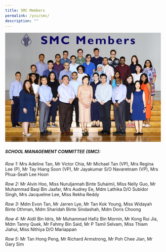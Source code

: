 ```yaml
---
title: SMC Members
permalink: /yss/smc/
description: ""
---
```

![](/images/YSS/SMC/smc_2023.png)


##### SCHOOL MANAGEMENT COMMITTEE (SMC):

*Row 1:* Mrs Adeline Tan, Mr Victor Chia, Mr Michael Tan (VP), Mrs Regina Lee (P), Mr Tay Hiang Soon (VP), Mr Jayakumar S/O Navaretnam (VP), Mrs Phua-Seah Lee Hoon

*Row 2:* Mr Alvin Hoo, Miss Nuruljannah Binte Suhaimii, Miss Nelly Guo, 
Mr Muhammad Baqi Bin Jaafar, Mrs Audrey Ee, Mdm Lathika D/O Subidor Singh, 
Mrs Jacqueline Lee, Miss Rekha Reddy

*Row 3:* Mdm Evon Tan, Mr Jarren Lye, Mr Tan Kok Young, Miss Widayah Binte Othman, Mdm Sharidah Binte Sindashah, Mdm Doris Choong

*Row 4:* Mr Aidil Bin Idris, Mr Muhammad Hafiz Bin Mornin, Mr Kong Rui Jia, 
Mdm Tanny Quek, Mr Fahmy Bin Said, Mr P Tamil Selvam, Miss Thiam Jiahui, 
Miss Nithiya D/O Mariappan

*Row 5:* Mr Tan Hong Peng, Mr Richard Armstrong, Mr Poh Chee Jian, Mr Gary Sim
